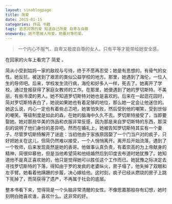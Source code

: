 ```yaml
---
layout: sinablogpage
title: 简爱
date: 2015-01-15
categories: 作品 书籍
tags: 追求对等的爱 知道自己所爱 自卑与自尊
onewords: 她不愿被人怜爱，她要对等的爱。
---
```

> 一个内心不服气、自卑又极度自尊的女人。只有平等才能带给她安全感。

在回家的火车上看完了 简爱 。

简从小受到姑妈一家的敌视与亏待，终于不愿再忍受；她是有思想的，有骨气的女性。她反抗，被送到了艰苦的类似公益学校的地方。那里，她遇到了海伦，一位人生的导师吧。后来，学校发生流行病，海伦和好多人一样，死去了。她离开了学校，通过登报获得了家庭女教师的工作。在那里，她便遇到了她的罗切斯特。不美丽，有些冷漠的男人。她不知道罗切斯特对她也是喜欢的。后来在一起逛花园时，简对罗切斯特表白了，她说如果她也有着足够的地位，那么她一定会让他迷住的。她这么说，内心一定也有着些忐忑吧，她害怕失败，然后受到他的嘲笑，受到世俗的嘲笑。等级制度是如此的森，在她的脑海中久久不去。罗切斯特接受了，当即要娶她。她对那些华美的饰品和衣服非常反感，因为那是来自罗切斯特的东西，那深刻的说明了他们身份的差异吧。然而在婚礼上，她被告知罗切斯特其实有一个妻子。尽管罗切斯特解开了谜底：当初他由于家族原因娶了一个门当户对的疯子，只好把她关在这儿，但简仍然难以接受，一个人悄悄离开。离开后开始流落，遇到了一个牧师，后来发现竟然是她的表哥。他做事认真负责，有着崇高的为上帝献身的精神，简很仰慕他，但是当他希望简和他结婚然后到印度去布道时她犹豫了。她知道他不是真正喜欢她的，他只是觉得她可以胜任这个工作而已。她犹豫之际决定去寻找罗切斯特的下落，得知由于罗的发疯的老婆纵火，房子塌了，他失掉了双眼和左手臂。她看着他蹒跚的步履，决心嫁给他。这时刻，疯子已经从燃烧的房子上跳下死掉了，而简获得了遗产，不再属于社会的底层。

整本书看下来，觉得简是一个头脑非常清醒的女性。不像思嘉那般存有幻想，她时刻明白她喜欢谁，喜欢什么。这非常的好。

